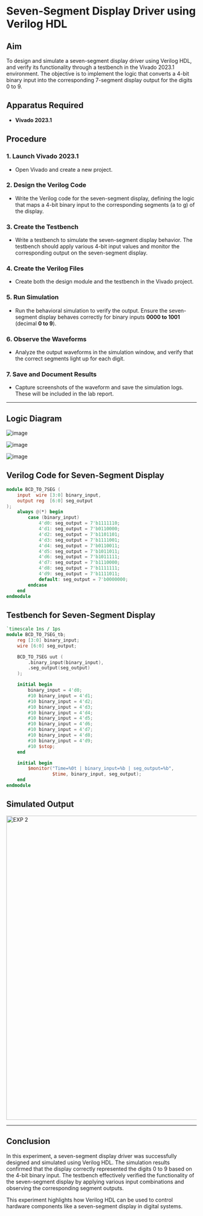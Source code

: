 # Seven-Segment Display Driver using Verilog HDL

## Aim  
To design and simulate a seven-segment display driver using Verilog HDL, and verify its functionality through a testbench in the Vivado 2023.1 environment. The objective is to implement the logic that converts a 4-bit binary input into the corresponding 7-segment display output for the digits 0 to 9.

## Apparatus Required  
- **Vivado 2023.1**  

## Procedure  

### 1. Launch Vivado 2023.1  
- Open Vivado and create a new project.  

### 2. Design the Verilog Code  
- Write the Verilog code for the seven-segment display, defining the logic that maps a 4-bit binary input to the corresponding segments (a to g) of the display.  

### 3. Create the Testbench  
- Write a testbench to simulate the seven-segment display behavior. The testbench should apply various 4-bit input values and monitor the corresponding output on the seven-segment display.  

### 4. Create the Verilog Files  
- Create both the design module and the testbench in the Vivado project.  

### 5. Run Simulation  
- Run the behavioral simulation to verify the output. Ensure the seven-segment display behaves correctly for binary inputs **0000 to 1001** (decimal **0 to 9**).  

### 6. Observe the Waveforms  
- Analyze the output waveforms in the simulation window, and verify that the correct segments light up for each digit.  

### 7. Save and Document Results  
- Capture screenshots of the waveform and save the simulation logs. These will be included in the lab report.  

---
## Logic Diagram

![image](https://github.com/user-attachments/assets/e561cdb5-b1b0-42d0-94f5-e1efaec9704c)

![image](https://github.com/user-attachments/assets/dc32254e-f88d-471a-a2ba-e4ec5eb3fc11)

![image](https://github.com/user-attachments/assets/a8a8921e-0a37-4697-86d8-0c43cd8aef5a)

## Verilog Code for Seven-Segment Display  

```verilog
module BCD_TO_7SEG (
    input  wire [3:0] binary_input,
    output reg  [6:0] seg_output
);
    always @(*) begin
        case (binary_input)
            4'd0: seg_output = 7'b1111110;
            4'd1: seg_output = 7'b0110000;
            4'd2: seg_output = 7'b1101101;
            4'd3: seg_output = 7'b1111001;
            4'd4: seg_output = 7'b0110011;
            4'd5: seg_output = 7'b1011011;
            4'd6: seg_output = 7'b1011111;
            4'd7: seg_output = 7'b1110000;
            4'd8: seg_output = 7'b1111111;
            4'd9: seg_output = 7'b1111011;
            default: seg_output = 7'b0000000;
        endcase
    end
endmodule

```
## Testbench for Seven-Segment Display
```verilog
`timescale 1ns / 1ps
module BCD_TO_7SEG_tb;
    reg [3:0] binary_input;
    wire [6:0] seg_output;

    BCD_TO_7SEG uut (
        .binary_input(binary_input),
        .seg_output(seg_output)
    );

    initial begin
        binary_input = 4'd0;
        #10 binary_input = 4'd1;
        #10 binary_input = 4'd2;
        #10 binary_input = 4'd3;
        #10 binary_input = 4'd4;
        #10 binary_input = 4'd5;
        #10 binary_input = 4'd6;
        #10 binary_input = 4'd7;
        #10 binary_input = 4'd8;
        #10 binary_input = 4'd9;
        #10 $stop;
    end

    initial begin
        $monitor("Time=%0t | binary_input=%b | seg_output=%b",
                 $time, binary_input, seg_output);
    end
endmodule
```
## Simulated Output

<img width="1446" height="805" alt="EXP 2" src="https://github.com/user-attachments/assets/42e5d078-b140-4710-8762-230cd801c781" />

---

## Conclusion
In this experiment, a seven-segment display driver was successfully designed and simulated using Verilog HDL. The simulation results confirmed that the display correctly represented the digits 0 to 9 based on the 4-bit binary input. The testbench effectively verified the functionality of the seven-segment display by applying various input combinations and observing the corresponding segment outputs.

This experiment highlights how Verilog HDL can be used to control hardware components like a seven-segment display in digital systems.
